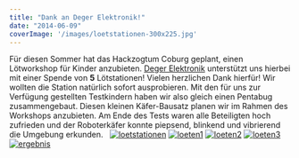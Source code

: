 ```yaml
---
title: "Dank an Deger Elektronik!"
date: "2014-06-09"
coverImage: '/images/loetstationen-300x225.jpg'
---
```


Für diesen Sommer hat das Hackzogtum Coburg geplant, einen Lötworkshop für Kinder anzubieten. [Deger Elektronik](http://deger-elektronik.de/) unterstützt uns hierbei mit einer Spende von **5** Lötstationen! Vielen herzlichen Dank hierfür! Wir wollten die Station natürlich sofort ausprobieren. Mit den für uns zur Verfügung gestellten Testkindern haben wir also gleich einen Pentabug zusammengebaut. Diesen kleinen Käfer-Bausatz planen wir im Rahmen des Workshops anzubieten. Am Ende des Tests waren alle Beteiligten hoch zufrieden und der Roboterkäfer konnte piepsend, blinkend und vibrierend die Umgebung erkunden.   [![loetstationen](../images/loetstationen-300x225.jpg)](https://hackzogtum-coburg.de/wp-content/uploads/2014/06/loetstationen.jpg) [![loeten1](../images/loeten1-300x225.jpg)](https://hackzogtum-coburg.de/wp-content/uploads/2014/06/loeten1.jpg) [![loeten2](../images/loeten2-300x225.jpg)](https://hackzogtum-coburg.de/wp-content/uploads/2014/06/loeten2.jpg) [![loeten3](../images/loeten3-300x273.jpg)](https://hackzogtum-coburg.de/wp-content/uploads/2014/06/loeten3.jpg) [![ergebnis](../images/ergebnis-300x225.jpg)](https://hackzogtum-coburg.de/wp-content/uploads/2014/06/ergebnis.jpg)
